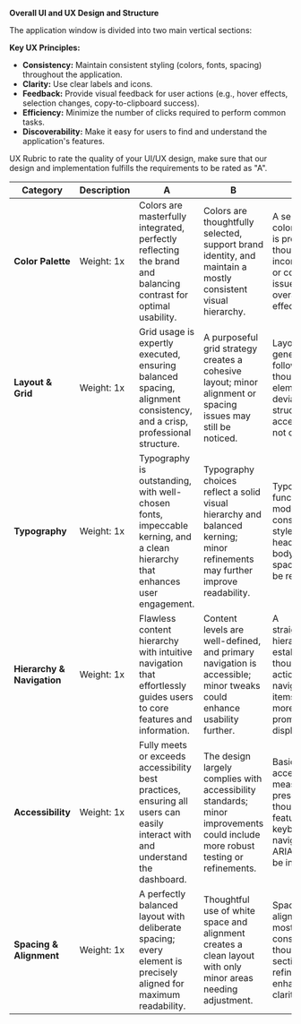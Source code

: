 **Overall UI and UX Design and Structure**

The application window is divided into two main vertical sections:


**Key UX Principles:**

- **Consistency:** Maintain consistent styling (colors, fonts, spacing) throughout the application.
- **Clarity:** Use clear labels and icons.
- **Feedback:** Provide visual feedback for user actions (e.g., hover effects, selection changes, copy-to-clipboard success).
- **Efficiency:** Minimize the number of clicks required to perform common tasks.
- **Discoverability:** Make it easy for users to find and understand the application's features.

UX Rubric to rate the quality of your UI/UX design, make sure that our design and implementation fulfills the requirements to be rated as "A".

| Category                   | Description | A                                                                                                                              | B                                                                                                                              | C                                                                                                                          | D                                                                                                                    | F                                                                                                                       |
| -------------------------- | ----------- | ------------------------------------------------------------------------------------------------------------------------------ | ------------------------------------------------------------------------------------------------------------------------------ | -------------------------------------------------------------------------------------------------------------------------- | -------------------------------------------------------------------------------------------------------------------- | ----------------------------------------------------------------------------------------------------------------------- |
| **Color Palette**          | Weight: 1x  | Colors are masterfully integrated, perfectly reflecting the brand and balancing contrast for optimal usability.                | Colors are thoughtfully selected, support brand identity, and maintain a mostly consistent visual hierarchy.                   | A serviceable color scheme is present, though minor inconsistencies or contrast issues reduce overall effectiveness.       | Colors are partially aligned with the brand but fail to follow best practices in contrast or hierarchy.              | Colors are chosen at random, creating visual confusion and lacking any cohesive theme or brand alignment.               |
| **Layout & Grid**          | Weight: 1x  | Grid usage is expertly executed, ensuring balanced spacing, alignment consistency, and a crisp, professional structure.        | A purposeful grid strategy creates a cohesive layout; minor alignment or spacing issues may still be noticed.                  | Layout generally follows a grid, though some elements deviate; overall structure is acceptable but not optimal.            | Some grid principles are followed, but spacing is inconsistent and visual alignment suffers in key sections.         | No clear structure or grid system in place, resulting in a disorganized and hard-to-navigate layout.                    |
| **Typography**             | Weight: 1x  | Typography is outstanding, with well-chosen fonts, impeccable kerning, and a clean hierarchy that enhances user engagement.    | Typography choices reflect a solid visual hierarchy and balanced kerning; minor refinements may further improve readability.   | Typography is functional with moderately consistent styles, though headlines, body text, and spacing could be refined.     | Font selection is somewhat appropriate but lacks clear organization; kerning and leading inconsistencies persist.    | Font choices are erratic or unreadable, with rampant inconsistencies in size, weight, or familial styles.               |
| **Hierarchy & Navigation** | Weight: 1x  | Flawless content hierarchy with intuitive navigation that effortlessly guides users to core features and information.          | Content levels are well-defined, and primary navigation is accessible; minor tweaks could enhance usability further.           | A straightforward hierarchy is established, though key actions or navigation items could be more prominently displayed.    | Some attempt at prioritizing content is visible, yet users may struggle to locate important features easily.         | Information is scattered without clear importance levels; navigation elements are unrecognizable or absent.             |
| **Accessibility**          | Weight: 1x  | Fully meets or exceeds accessibility best practices, ensuring all users can easily interact with and understand the dashboard. | The design largely complies with accessibility standards; minor improvements could include more robust testing or refinements. | Basic accessibility measures are present, though certain features like keyboard navigation or ARIA tags may be incomplete. | Some attempts to address accessibility are made, yet many crucial guidelines (e.g., color contrast) remain unmet.    | Design disregards accessibility guidelines altogether, using low contrast, illegible fonts, and no accessible patterns. |
| **Spacing & Alignment**    | Weight: 1x  | A perfectly balanced layout with deliberate spacing; every element is precisely aligned for maximum readability.               | Thoughtful use of white space and alignment creates a clean layout with only minor areas needing adjustment.                   | Spacing and alignment are mostly consistent, though certain sections need refinement to enhance clarity.                   | Some uniformity in spacing is emerging, but inconsistent alignment detracts from legibility and overall visual flow. | Visual clutter dominates due to no consistent margins, padding, or alignment, making the interface look unfinished.     |